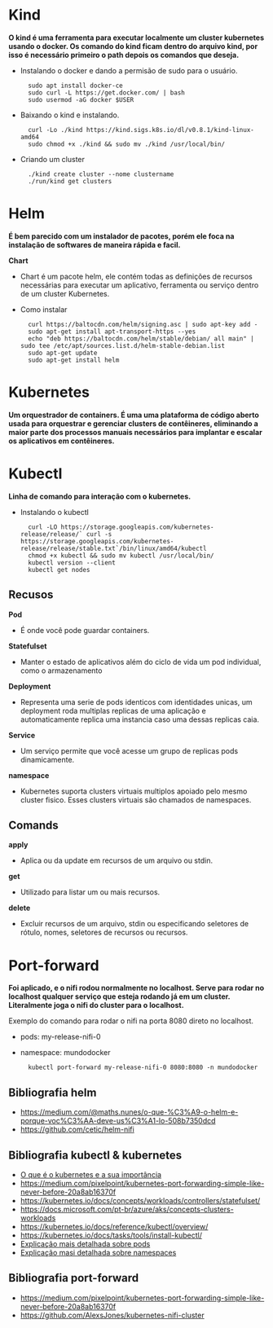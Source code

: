 # Kind

__O kind é uma ferramenta para executar localmente um cluster kubernetes usando o docker. Os comando do kind ficam dentro do arquivo kind, por isso é necessário primeiro o path depois os comandos que deseja.__

- Instalando o docker e dando a permisão de sudo para o usuário.
        
        sudo apt install docker-ce
        sudo curl -L https://get.docker.com/ | bash
        sudo usermod -aG docker $USER

- Baixando o kind e instalando.

        curl -Lo ./kind https://kind.sigs.k8s.io/dl/v0.8.1/kind-linux-amd64
        sudo chmod +x ./kind && sudo mv ./kind /usr/local/bin/

- Criando um cluster

        ./kind create cluster --nome clustername
        ./run/kind get clusters


# Helm

__É bem parecido com um instalador de pacotes, porém ele foca na instalação de softwares de maneira rápida e facil.__


__Chart__
- Chart é um pacote helm, ele contém todas as definições de recursos necessárias para executar um aplicativo, ferramenta ou serviço dentro de um cluster Kubernetes.

- Como instalar

        curl https://baltocdn.com/helm/signing.asc | sudo apt-key add -
        sudo apt-get install apt-transport-https --yes
        echo "deb https://baltocdn.com/helm/stable/debian/ all main" | sudo tee /etc/apt/sources.list.d/helm-stable-debian.list
        sudo apt-get update
        sudo apt-get install helm
        

# Kubernetes

__Um orquestrador de containers. É uma uma plataforma de código aberto usada para orquestrar e gerenciar clusters de contêineres, eliminando a maior parte dos processos manuais necessários para implantar e escalar os aplicativos em contêineres.__

# Kubectl

__Linha de comando para interação com o kubernetes.__

- Instalando o kubectl

        curl -LO https://storage.googleapis.com/kubernetes-release/release/` curl -s https://storage.googleapis.com/kubernetes-release/release/stable.txt`/bin/linux/amd64/kubectl
        chmod +x kubectl && sudo mv kubectl /usr/local/bin/
        kubectl version --client
        kubectl get nodes


## Recusos
__Pod__
- É onde você pode guardar containers.


__Statefulset__
- Manter o estado de aplicativos além do ciclo de vida um pod individual, como o armazenamento

__Deployment__
- Representa uma serie de pods identicos com identidades unicas, um deployment roda multiplas replicas de uma aplicação e automaticamente replica uma instancia caso uma dessas replicas caia.

__Service__
- Um serviço permite que você acesse um grupo de replicas pods dinamicamente.

__namespace__
- Kubernetes suporta clusters virtuais multiplos apoiado pelo mesmo cluster fisico. Esses clusters virtuais são chamados de namespaces.

## Comands

__apply__
- Aplica ou da update em recursos de um arquivo ou stdin.

__get__
- Utilizado para listar um ou mais recursos.

__delete__
- Excluir recursos de um arquivo, stdin ou especificando seletores de rótulo, nomes, seletores de recursos ou recursos.


# Port-forward

__Foi aplicado, e o nifi rodou normalmente no localhost. Serve para rodar no localhost qualquer serviço que esteja rodando já em um cluster. Literalmente joga o nifi do cluster para o localhost.__

Exemplo do comando para rodar o nifi na porta 8080 direto no localhost. 
- pods: my-release-nifi-0
- namespace: mundodocker

        kubectl port-forward my-release-nifi-0 8080:8080 -n mundodocker


## Bibliografia helm

- https://medium.com/@maths.nunes/o-que-%C3%A9-o-helm-e-porque-voc%C3%AA-deve-us%C3%A1-lo-508b7350dcd
- https://github.com/cetic/helm-nifi


## Bibliografia kubectl & kubernetes

- [O que é o kubernetes e a sua importância](https://www.profissionaisti.com.br/o-que-e-o-kubernetes-e-sua-importancia/)
- https://medium.com/pixelpoint/kubernetes-port-forwarding-simple-like-never-before-20a8ab16370f
- https://kubernetes.io/docs/concepts/workloads/controllers/statefulset/
- https://docs.microsoft.com/pt-br/azure/aks/concepts-clusters-workloads
- https://kubernetes.io/docs/reference/kubectl/overview/
- https://kubernetes.io/docs/tasks/tools/install-kubectl/
- [Explicação mais detalhada sobre pods](https://kubernetes.io/docs/concepts/workloads/pods/)
- [Explicação masi detalhada sobre namespaces](https://kubernetes.io/docs/concepts/overview/working-with-objects/namespaces/)

## Bibliografia port-forward

- https://medium.com/pixelpoint/kubernetes-port-forwarding-simple-like-never-before-20a8ab16370f
- https://github.com/AlexsJones/kubernetes-nifi-cluster

